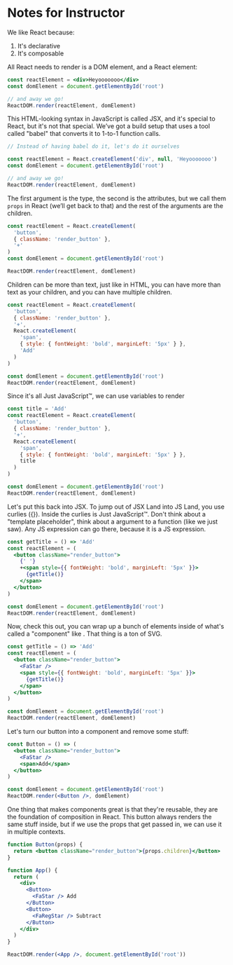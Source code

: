 # Notes for Instructor

We like React because:

1. It's declarative
2. It's composable

All React needs to render is a DOM element, and a React element:

```jsx
const reactElement = <div>Heyooooooo</div>
const domElement = document.getElementById('root')

// and away we go!
ReactDOM.render(reactElement, domElement)
```

This HTML-looking syntax in JavaScript is called JSX, and it's special to React, but it's not that special. We’ve got a build setup that uses a tool called "babel" that converts it to 1-to-1 function calls.

```jsx
// Instead of having babel do it, let's do it ourselves

const reactElement = React.createElement('div', null, 'Heyooooooo')
const domElement = document.getElementById('root')

// and away we go!
ReactDOM.render(reactElement, domElement)
```

The first argument is the type, the second is the attributes, but we call them `props` in React (we’ll get back to that) and the rest of the arguments are the children.

```jsx
const reactElement = React.createElement(
  'button',
  { className: 'render_button' },
  '+'
)
const domElement = document.getElementById('root')

ReactDOM.render(reactElement, domElement)
```

Children can be more than text, just like in HTML, you can have more than text as your children, and you can have multiple children.

```jsx
const reactElement = React.createElement(
  'button',
  { className: 'render_button' },
  '+',
  React.createElement(
    'span',
    { style: { fontWeight: 'bold', marginLeft: '5px' } },
    'Add'
  )
)

const domElement = document.getElementById('root')
ReactDOM.render(reactElement, domElement)
```

Since it's all Just JavaScript™, we can use variables to render

```jsx
const title = 'Add'
const reactElement = React.createElement(
  'button',
  { className: 'render_button' },
  '+',
  React.createElement(
    'span',
    { style: { fontWeight: 'bold', marginLeft: '5px' } },
    title
  )
)

const domElement = document.getElementById('root')
ReactDOM.render(reactElement, domElement)
```

Let's put this back into JSX. To jump out of JSX Land into JS Land, you use curlies ({}). Inside the curlies is Just JavaScript™. Don't think about a "template placeholder", think about a argument to a function (like we just saw). Any JS expression can go there, because it is a JS expression.

```jsx
const getTitle = () => 'Add'
const reactElement = (
  <button className="render_button">
    {' '}
    +<span style={{ fontWeight: 'bold', marginLeft: '5px' }}>
      {getTitle()}
    </span>
  </button>
)

const domElement = document.getElementById('root')
ReactDOM.render(reactElement, domElement)
```

Now, check this out, you can wrap up a bunch of elements inside of what's called a "component" like <FaStar/>. That thing is a ton of SVG.

```jsx
const getTitle = () => 'Add'
const reactElement = (
  <button className="render_button">
    <FaStar />
    <span style={{ fontWeight: 'bold', marginLeft: '5px' }}>
      {getTitle()}
    </span>
  </button>
)

const domElement = document.getElementById('root')
ReactDOM.render(reactElement, domElement)
```

Let's turn our button into a component and remove some stuff:

```jsx
const Button = () => (
  <button className="render_button">
    <FaStar />
    <span>Add</span>
  </button>
)

const domElement = document.getElementById('root')
ReactDOM.render(<Button />, domElement)
```

One thing that makes components great is that they're reusable, they are the foundation of composition in React. This button always renders the same stuff inside, but if we use the props that get passed in, we can use it in multiple contexts.

```jsx
function Button(props) {
  return <button className="render_button">{props.children}</button>
}

function App() {
  return (
    <div>
      <Button>
        <FaStar /> Add
      </Button>
      <Button>
        <FaRegStar /> Subtract
      </Button>
    </div>
  )
}

ReactDOM.render(<App />, document.getElementById('root'))
```
